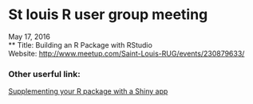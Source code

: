 # St louis R user group meeting
May 17, 2016  
** Title: Building an R Package with RStudio  
Website: http://www.meetup.com/Saint-Louis-RUG/events/230879633/  

### Other userful link: 

[Supplementing your R package with a Shiny app](http://www.r-bloggers.com/supplementing-your-r-package-with-a-shiny-app-2/)


